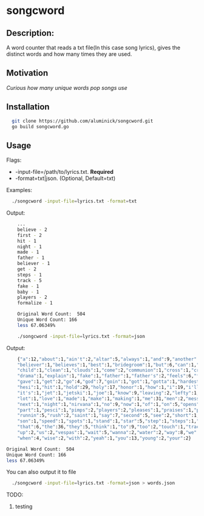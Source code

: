 # songcword
## Description:

A word counter that reads a txt file(In this case song lyrics), gives the distinct words and how many times they are used.
## Motivation 
*Curious how many unique words pop songs use*

## Installation
```bash
  git clone https://github.com/aluminick/songcword.git
  go build songcword.go
```
## Usage
Flags:
  * -input-file=/path/to/lyrics.txt. **Required**
  * -format=txt|json. (Optional, Default=txt)

Examples:
```bash
  ./songcword -input-file=lyrics.txt -format=txt
```
  Output:
```bash
    ...
    believe - 2
    first - 2
    hit - 1
    night - 1
    made - 1
    father - 1
    believer - 1
    get - 2
    steps - 1
    track - 5
    fake - 1
    baby - 1
    players - 2
    formalize - 1

    Original Word Count:  504
    Unique Word Count: 166
    less 67.06349%
```
```bash
    ./songcword -input-file=lyrics.txt -format=json
```
  Output:
```bash
    {"a":12,"about":1,"ain't":2,"altar":5,"always":1,"and":9,"another":5,"baby":1,"be":3,"being":1,"believe":2,
    "believer":1,"believes":1,"best":1,"bridegroom":1,"but":6,"can":1,"can't":7,"catchy":1,"cause":5,"chance":1,
    "child":1,"clean":1,"clouds":1,"come":2,"communion":1,"cross":1,"crushing":2,"desi":1,"do":1,"don't":8,"down":1,
    "drama":1,"explain":1,"fake":1,"father":1,"father's":2,"feels":6,"first":2,"fleshy":1,"fools":2,"formalize":1,
    "gave":1,"get":2,"go":4,"god":7,"goin":1,"got":1,"gotta":1,"hardest":1,"he":3,"he'll":1,"hear":1,"heart":1,
    "hesi":1,"hit":1,"hold":29,"holy":17,"honor":1,"how":1,"i":19,"i'll":1,"i'm":2,"if":1,"in":7,"is":3,"it":4,
    "it's":1,"jet":1,"jetski":1,"joe":1,"know":9,"leaving":2,"lefty":1,"let's":1,"life":2,"like":9,"lionel":1,
    "lot":1,"love":1,"made":1,"make":1,"making":1,"me":31,"men":2,"messi":1,"messy":1,"might":2,"my":2,"name":1,
    "next":1,"night":1,"nirvana":1,"no":9,"now":1,"of":1,"on":5,"opens":1,"or":1,"oscar":1,"out":1,"parlay":1,
    "part":1,"pesci":1,"pimps":2,"players":2,"pleases":1,"praises":1,"proud":2,"rapper":1,"rent":1,"river":1,
    "runnin":5,"rush":2,"saint":1,"say":7,"second":5,"see":2,"short":1,"sing":1,"sinners":1,"sky":1,"snack":1,"so":7,
    "son":1,"speed":1,"spots":1,"stand":1,"star":5,"step":1,"steps":1,"suffer":1,"take":2,"takes":1,"temper":1,
    "that":6,"the":36,"they":5,"think":1,"to":9,"too":2,"touch":1,"track":5,"trip":1,"trust":1,"tween":2,"union":1,
    "up":2,"us":2,"vespas":1,"wait":5,"wanna":2,"water":2,"way":8,"we":4,"we're":2,"weed":1,"week":1,"well":1,
    "when":4,"wise":2,"with":2,"yeah":1,"you":13,"young":2,"your":2}

Original Word Count:  504
Unique Word Count: 166
less 67.06349%
```

You can also output it to file
```bash
  ./songcword -input-file=lyrics.txt -format=json > words.json
```
TODO:
1. testing